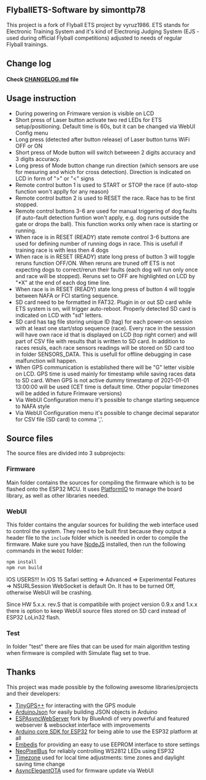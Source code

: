## FlyballETS-Software by simonttp78

This project is a fork of Flyball ETS project by vyruz1986.
ETS stands for Electronic Training System and it's kind of Electronig Judging System (EJS - used during official Flyball competitions) adjusted to needs of regular Flyball trainings.

## Change log

#### Check [CHANGELOG.md](https://github.com/simonttp78/FlyballETS-Software/blob/master/CHANGELOG.md) file

## Usage instruction
- During powering on Frimware version is visible on LCD
- Short press of Laser button activate two red LEDs for ETS setup/positioning. Default time is 60s, but it can be changed via WebUI Config menu
- Long press (detected after button release) of Laser button turns WiFi OFF or ON
- Short press of Mode button will switch betweeen 2 digits accuracy and 3 digits accuracy.
- Long press of Mode button change run direction (which sensors are use for mesuring and which for cross detection). Direction is indicated on LCD in form of ">" or "<" signs
- Remote control button 1 is used to START or STOP the race (if auto-stop function won't applly for any reason)
- Remote control button 2 is used to RESET the race. Race has to be first stopped.
- Remote control buttons 3-6 are used for manual triggering of dog faults (if auto-fault detection funtion won't apply, e.g. dog runs outside the gate or drops the ball). This function works only when race is starting or running.
- When race is in RESET (READY) state remote control 3-6 buttons are used for defining number of running dogs in race. This is usefull if training race is with less then 4 dogs
- When race is in RESET (READY) state long press of button 3 will toggle reruns function OFF/ON. When reruns are truned off ETS is not expecting dogs to correct/rerun their faults (each dog will run only once and race will be stopped). Reruns set to OFF are highlighted on LCD by "*X" at the end of each dog time line.
- When race is in RESET (READY) state long press of button 4 will toggle between NAFA or FCI starting sequence.
- SD card need to be formatted in FAT32. Plugin in or out SD card while ETS system is on, will trigger auto-reboot. Properly detected SD card is indicated on LCD with "sd" letters.
- SD card has tag file storing unique ID (tag) for each power-on session with at least one start/stop sequence (race). Every race in the sesssion will have own race id that is displayed on LCD (top right corner) and will part of CSV file with results that is written to SD card. In addition to races resuls, each race sensors readings will be stored on SD card too in folder SENSORS_DATA. This is usefull for offline debugging in case malfunction will happen.
- When GPS communication is established there will be "G" letter visible on LCD. GPS time is used mainly for timestamp while saving races data to SD card. When GPS is not active dummy timestamp of 2021-01-01 13:00:00 will be used (CET time is default time. Other popular timezones will be added in future Frimware versions)
- Via WebUI Configuration menu it's possible to change starting sequence to NAFA style
- Via WebUI Configuration menu it's possible to change decimal separator for CSV file (SD card) to comma ','.


## Source files

The source files are divided into 3 subprojects:

### Firmware

Main folder contains the sources for compiling the firmware which is to be flashed onto the ESP32 MCU.
It uses [PlatformIO](https://platformio.org/) to manage the board library, as well as other libraries needed.

### WebUI

This folder contains the angular sources for building the web interface used to control the system.
They need to be built first because they output a header file to the `include` folder which is needed in order to compile the firmware.
Make sure you have [NodeJS](https://nodejs.org/en/download/) installed, then run the following commands in the `WebUI` folder:

```bash
npm install
npm run build
```

IOS USERS!!!
In iOS 15 Safari setting => Advanced => Experimental Features => NSURLSession WebSocket is default On. It has to be turned Off, otherwise WebUI will be crashing.

Since HW 5.x.x. rev.S that is compatibile with project version 0.9.x and 1.x.x there is option to keep WebUI source files stored on SD card instead of ESP32 LoLin32 flash.

### Test

In folder "test" there are files that can be used for main algorithm testing when firmware is compiled with Simulate flag set to true.

## Thanks

This project was made possible by the following awesome libraries/projects and their developers:

- [TinyGPS++](http://arduiniana.org/libraries/tinygpsplus/) for interacting with the GPS module
- [ArduinoJson](https://github.com/bblanchon/ArduinoJson) for easily building JSON objects in Arduino
- [ESPAsyncWebServer](https://github.com/BlueAndi/ESPAsyncWebServer) fork by BlueAndi of very powerful and featured webserver & websocket interface with improvements
- [Arduino core SDK for ESP32](https://github.com/espressif/arduino-esp32) for being able to use the ESP32 platform at all
- [Embedis](https://github.com/thingSoC/embedis) for providing an easy to use EEPROM interface to store settings
- [NeoPixelBus](https://github.com/Makuna/NeoPixelBus) for reliably controlling WS2812 LEDs using ESP32
- [Timezone](https://github.com/JChristensen/Timezone) used for local time adjustments: time zones and daylight saving time change
- [AsyncElegantOTA](https://github.com/ayushsharma82/AsyncElegantOTA) used for firmware update via WebUI
